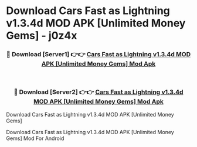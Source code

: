 # Download Cars Fast as Lightning v1.3.4d MOD APK [Unlimited Money Gems] - j0z4x


<div align="center">
<h3>🔴 Download [Server1] 👉👉 <a href="https://apk-comot.site?title=Cars_Fast_as_Lightning_v1.3.4d_MOD_APK_[Unlimited_Money_Gems]">Cars Fast as Lightning v1.3.4d MOD APK [Unlimited Money Gems] Mod Apk</a></h3><br>
<h3>🔴 Download [Server2] 👉👉 <a href="https://apk-comot.site?title=Cars_Fast_as_Lightning_v1.3.4d_MOD_APK_[Unlimited_Money_Gems]">Cars Fast as Lightning v1.3.4d MOD APK [Unlimited Money Gems] Mod Apk</a></h3>
</div>



Download Cars Fast as Lightning v1.3.4d MOD APK [Unlimited Money Gems] 

Download Cars Fast as Lightning v1.3.4d MOD APK [Unlimited Money Gems] Mod For Android